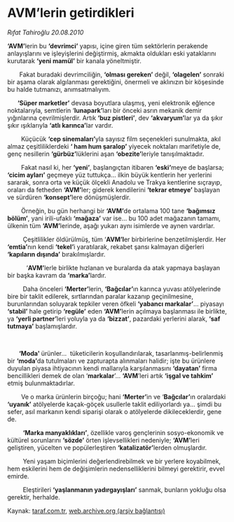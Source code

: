 # AVM’lerin getirdikleri

*Rıfat Tahiroğlu 20.08.2010*

<div class="yazi"><p><b>‘AVM’</b>lerin bu <b>‘devrimci’</b> yapısı, içine giren tüm sektörlerin perakende anlayışlarını ve işleyişlerini değiştirmiş, akmakta oldukları eski yataklarını kurutarak <b>‘yeni mamül’</b> bir kanala yöneltmiştir. </p>
<p>       Fakat buradaki devrimciliğin, <b>‘olması gereken’</b> değil, <b>‘olagelen’</b> sonraki bir aşama olarak algılanması gerektiğini, önermeli ve aklınızın bir köşesinde bu halde tutmanızı, anımsatmalıyım. </p>
<p><b>       ‘Süper marketler’</b> devasa boyutlara ulaşmış, yeni elektronik eğlence noktalarıyla, semtlerin ‘<b>lunapark’</b>ları bir önceki asrın mekanik demir yığınlarına çevrilmişlerdir. Artık <b>‘buz pistleri’</b>, dev <b>‘akvaryum’</b>lar ya da şıkır şıkır ışıklarıyla <b>‘atlı karınca’</b>lar vardır. </p>
<p>        Küçücük <b>‘cep sinemaları’</b>yla sayısız film seçenekleri sunulmakta, akıl almaz çeşitliliklerdeki <b>‘ ham hum şaralop’</b> yiyecek noktaları marifetiyle de, genç nesillerin <b>‘gürbüz’</b>lüklerini aşan <b>‘obezite’</b>leriyle tanışılmaktadır. </p>
<p>        Fakat nasıl ki, her <b>‘yeni’</b>, başlangıçtan itibaren <b>‘eski’</b>meye de başlarsa; <b>‘cicim ayları’</b> geçmeye yüz tuttukça… ilkin büyük kentlerin her yerlerini sararak, sonra orta ve küçük ölçekli Anadolu ve Trakya kentlerine sıçrayıp, oraları da fetheden <b>‘AVM’</b>ler; giderek kendilerini <b>‘tekrar etmeye’</b> başlayan ve sürdüren <b>‘konsept’</b>lere dönüşmüşlerdir. </p>
<p>        Örneğin, bu gün herhangi bir <b>‘AVM’</b>de ortalama 100 tane <b>‘bağımsız bölüm’</b>, yani irili-ufaklı <b>‘mağaza’</b> var ise… bu 100 adet mağazanın tamamı, ülkenin tüm <b>‘AVM’</b>lerinde, aşağı yukarı aynı isimlerde ve aynen vardırlar.</p>
<p>         Çeşitlilikler öldürülmüş, tüm ‘<b>AVM’l</b>er birbirlerine benzetilmişlerdir. Her <b>‘emtia’</b>nın kendi <b>‘tekel’</b>i yaratılarak, rekabet şansı kalmayan diğerleri <b>‘kapıların dışında’</b> bırakılmışlardır.</p>
<p>           ‘<b>AVM’</b>lerle birlikte hızlanan ve buralarda da atak yapmaya başlayan bir başka kavram da <b>‘marka’</b>lardır. </p>
<p>         Daha önceleri <b>‘Merter’</b>lerin, <b>‘Bağcılar’</b>ın karınca yuvası atölyelerinde bire bir taklit edilerek, sırtlarından paralar kazanıp geçinilmesine, burunlarından soluyarak tepkiler veren öfkeli <b>‘yabancı markalar’</b>… piyasayı <b>‘stabil’</b> hale getirip <b>‘regüle’</b> eden <b>‘AVM’</b>lerin açılmaya başlanması ile birlikte, ya <b>‘yerli partner’</b>leri yoluyla ya da <b>‘bizzat’</b>, pazardaki yerlerini alarak, <b>‘saf tutmaya’</b> başlamışlardır.</p>
<p><b> </b></p>
<p><b>        ‘Moda' </b>ürünler…  tüketicilerin koşullandırılarak, tasarlanmış-belirlenmiş bir <b>‘moda’</b>da tutulmaları ve zapturapta alınmaları halidir; işte bu ürünlere duyulan piyasa ihtiyacının kendi mallarıyla karşılanmasını <b>‘dayatan’</b> firma bencillikleri demek de olan ‘<b>markalar</b>’… <b>‘AVM</b>’leri artık <b>‘işgal ve tahkim’</b> etmiş bulunmaktadırlar.</p>
<p>        Ve o marka ürünlerin birçoğu; hani <b>‘Merter’</b>in ve ‘<b>Bağcılar’</b>ın oralardaki <b>‘uyanık’</b> atölyelerde kaçak-göçek usullerle taklit ediliyorlardı ya… şimdi bu sefer, asıl markanın kendi siparişi olarak o atölyelerde dikileceklerdir, gene de. </p>
<p>         <b>‘Marka manyaklıkları’</b>, özellikle varoş gençlerinin sosyo-ekonomik ve kültürel sorunlarını <b>‘sözde’</b> örten işlevsellikleri nedeniyle; <b>‘AVM’</b>leri geliştiren, yücelten ve popülerleştiren <b>‘katalizatör’</b>lerden olmuşlardır. </p>
<p>         Yeni yaşam biçimlerini değerlendirebilmek ve bir yerlere koyabilmek, hem eskilerini hem de değişimlerin nedenselliklerini bilmeyi gerektirir, evvel emirde.</p>
<p>         Eleştirileri <b>‘yaşlanmanın yadırgayışları’</b> sanmak, bunların yokluğu olsa gerektir, herhalde.  </p>
</div>

Kaynak: [taraf.com.tr](http://www.taraf.com.tr:80/rifat-tahiroglu/makale-avm-lerin-getirdikleri-2.htm), [web.archive.org (arşiv bağlantısı)](http://web.archive.org/web/20100821093806/http://www.taraf.com.tr:80/rifat-tahiroglu/makale-avm-lerin-getirdikleri-2.htm)
